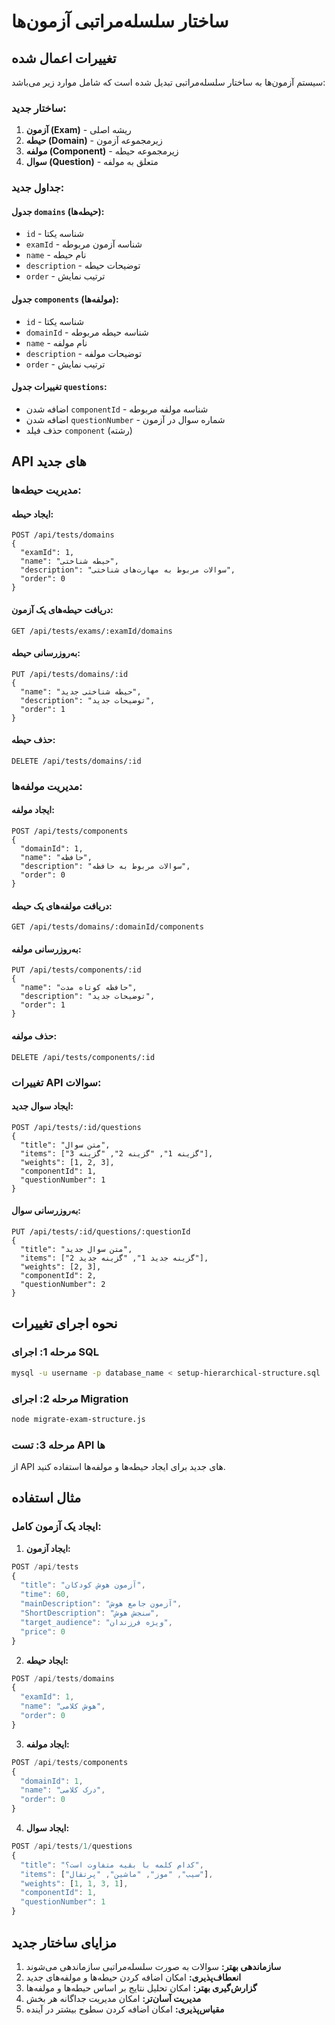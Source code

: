 # ساختار سلسله‌مراتبی آزمون‌ها

## تغییرات اعمال شده

سیستم آزمون‌ها به ساختار سلسله‌مراتبی تبدیل شده است که شامل موارد زیر می‌باشد:

### ساختار جدید:
1. **آزمون (Exam)** - ریشه اصلی
2. **حیطه (Domain)** - زیرمجموعه آزمون
3. **مولفه (Component)** - زیرمجموعه حیطه
4. **سوال (Question)** - متعلق به مولفه

### جداول جدید:

#### جدول `domains` (حیطه‌ها):
- `id` - شناسه یکتا
- `examId` - شناسه آزمون مربوطه
- `name` - نام حیطه
- `description` - توضیحات حیطه
- `order` - ترتیب نمایش

#### جدول `components` (مولفه‌ها):
- `id` - شناسه یکتا
- `domainId` - شناسه حیطه مربوطه
- `name` - نام مولفه
- `description` - توضیحات مولفه
- `order` - ترتیب نمایش

#### تغییرات جدول `questions`:
- اضافه شدن `componentId` - شناسه مولفه مربوطه
- اضافه شدن `questionNumber` - شماره سوال در آزمون
- حذف فیلد `component` (رشته)

## API های جدید

### مدیریت حیطه‌ها:

#### ایجاد حیطه:
```
POST /api/tests/domains
{
  "examId": 1,
  "name": "حیطه شناختی",
  "description": "سوالات مربوط به مهارت‌های شناختی",
  "order": 0
}
```

#### دریافت حیطه‌های یک آزمون:
```
GET /api/tests/exams/:examId/domains
```

#### به‌روزرسانی حیطه:
```
PUT /api/tests/domains/:id
{
  "name": "حیطه شناختی جدید",
  "description": "توضیحات جدید",
  "order": 1
}
```

#### حذف حیطه:
```
DELETE /api/tests/domains/:id
```

### مدیریت مولفه‌ها:

#### ایجاد مولفه:
```
POST /api/tests/components
{
  "domainId": 1,
  "name": "حافظه",
  "description": "سوالات مربوط به حافظه",
  "order": 0
}
```

#### دریافت مولفه‌های یک حیطه:
```
GET /api/tests/domains/:domainId/components
```

#### به‌روزرسانی مولفه:
```
PUT /api/tests/components/:id
{
  "name": "حافظه کوتاه مدت",
  "description": "توضیحات جدید",
  "order": 1
}
```

#### حذف مولفه:
```
DELETE /api/tests/components/:id
```

### تغییرات API سوالات:

#### ایجاد سوال جدید:
```
POST /api/tests/:id/questions
{
  "title": "متن سوال",
  "items": ["گزینه 1", "گزینه 2", "گزینه 3"],
  "weights": [1, 2, 3],
  "componentId": 1,
  "questionNumber": 1
}
```

#### به‌روزرسانی سوال:
```
PUT /api/tests/:id/questions/:questionId
{
  "title": "متن سوال جدید",
  "items": ["گزینه جدید 1", "گزینه جدید 2"],
  "weights": [2, 3],
  "componentId": 2,
  "questionNumber": 2
}
```

## نحوه اجرای تغییرات

### مرحله 1: اجرای SQL
```bash
mysql -u username -p database_name < setup-hierarchical-structure.sql
```

### مرحله 2: اجرای Migration
```bash
node migrate-exam-structure.js
```

### مرحله 3: تست API ها
از API های جدید برای ایجاد حیطه‌ها و مولفه‌ها استفاده کنید.

## مثال استفاده

### ایجاد یک آزمون کامل:

1. **ایجاد آزمون:**
```javascript
POST /api/tests
{
  "title": "آزمون هوش کودکان",
  "time": 60,
  "mainDescription": "آزمون جامع هوش",
  "ShortDescription": "سنجش هوش",
  "target_audience": "ویژه فرزندان",
  "price": 0
}
```

2. **ایجاد حیطه:**
```javascript
POST /api/tests/domains
{
  "examId": 1,
  "name": "هوش کلامی",
  "order": 0
}
```

3. **ایجاد مولفه:**
```javascript
POST /api/tests/components
{
  "domainId": 1,
  "name": "درک کلامی",
  "order": 0
}
```

4. **ایجاد سوال:**
```javascript
POST /api/tests/1/questions
{
  "title": "کدام کلمه با بقیه متفاوت است؟",
  "items": ["سیب", "موز", "ماشین", "پرتقال"],
  "weights": [1, 1, 3, 1],
  "componentId": 1,
  "questionNumber": 1
}
```

## مزایای ساختار جدید

1. **سازماندهی بهتر:** سوالات به صورت سلسله‌مراتبی سازماندهی می‌شوند
2. **انعطاف‌پذیری:** امکان اضافه کردن حیطه‌ها و مولفه‌های جدید
3. **گزارش‌گیری بهتر:** امکان تحلیل نتایج بر اساس حیطه‌ها و مولفه‌ها
4. **مدیریت آسان‌تر:** امکان مدیریت جداگانه هر بخش
5. **مقیاس‌پذیری:** امکان اضافه کردن سطوح بیشتر در آینده
